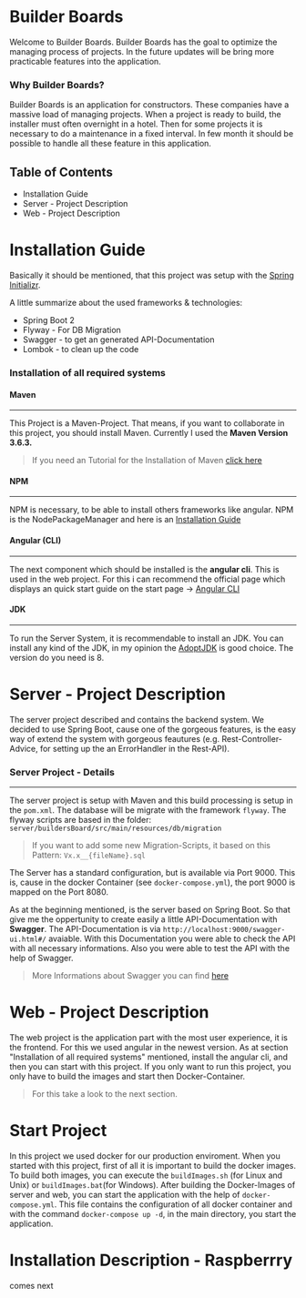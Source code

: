 # Builder Boards

Welcome to Builder Boards. Builder Boards has the goal to optimize the managing process of projects. In the future updates will be bring more practicable features into the application. 

### Why Builder Boards? 
Builder Boards is an application for constructors. These companies have a massive load of managing projects. When a project is ready to build, the installer must often overnight in a hotel. Then for some projects it is necessary to do a maintenance in a fixed interval. In few month it should be possible to handle all these feature in this application.

## Table of Contents
* Installation Guide
* Server - Project Description
* Web - Project Description

# Installation Guide
Basically it should be mentioned, that this project was setup with the [Spring Initializr]([https://start.spring.io/](https://start.spring.io/)).

A little summarize about the used frameworks & technologies:
* Spring Boot 2
* Flyway - For DB Migration
* Swagger - to get an generated API-Documentation
* Lombok - to clean up the code

### Installation of all required systems

#### Maven
---
This Project is a Maven-Project. That means, if you want to collaborate in this project, you should install Maven. Currently I used the **Maven Version 3.6.3.** 

> If you need an Tutorial for the Installation of Maven [click here](https://maven.apache.org/install.html)


#### NPM
--- 
NPM is necessary, to be able to install others frameworks like angular. NPM is the NodePackageManager and here is an [Installation Guide](https://www.npmjs.com/get-npm)


#### Angular (CLI)
---
The next component which should be installed is the **angular cli**. This is used in the web project. For this i can recommend the official page which displays an quick start guide on the start page -> [Angular CLI](https://cli.angular.io/)

#### JDK
---
To run the Server System, it is recommendable to install an JDK. You can install any kind of the JDK, in my opinion the [AdoptJDK](https://adoptopenjdk.net/) is good choice. The version do you need is 8.

# Server - Project Description
The server project described and contains the backend system. We decided to use Spring Boot, cause one of the gorgeous features, is the easy way of extend the system with gorgeous feautures (e.g. Rest-Controller-Advice, for setting up the an ErrorHandler in the Rest-API).

### Server Project - Details
---
The server project is setup with Maven and this build processing is setup in the `pom.xml`. The database will be migrate with the framework `flyway`. The flyway scripts are based in the folder: `server/buildersBoard/src/main/resources/db/migration`

> If you want to add some new Migration-Scripts, it based on this Pattern: `Vx.x__{fileName}.sql`

The Server has a standard configuration, but is available via Port 9000. This is, cause in the docker Container (see `docker-compose.yml`), the port 9000 is mapped on the Port 8080.

As at the beginning mentioned, is the server based on Spring Boot. So that give me the oppertunity to create easily a little API-Documentation with **Swagger**. The API-Documentation is via `http://localhost:9000/swagger-ui.html#/` avaiable. With this Documentation you were able to check the API with all necessary informations. Also you were able to test the API with the help of Swagger.

> More Informations about Swagger you can find [here](https://swagger.io/)

# Web - Project Description
The web project is the application part with the most user experience, it is the frontend. For this we used angular in the newest version. As at section "Installation of all required systems" mentioned, install the angular cli, and then you can start with this project. If you only want to run this project, you only have to build the images and start then Docker-Container.

> For this take a look to the next section. 


# Start Project
In this project we used docker for our production enviroment. When you started with this project, first of all it is important to build the docker images. To build both images, you can execute the `buildImages.sh` (for Linux and Unix) or `buildImages.bat`(for Windows). After building the Docker-Images of server and web, you can start the application with the help of `docker-compose.yml`. This file contains the configuration of all docker container and with the command `docker-compose up -d`, in the main directory, you start the application.


# Installation Description - Raspberrry
comes next